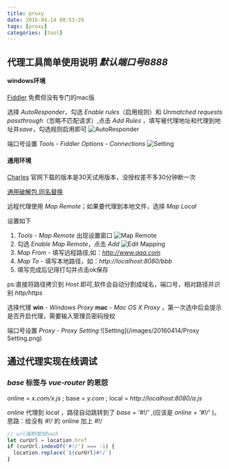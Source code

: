 ```yaml
---
title: proxy
date: 2016-04-14 00:53:29
tags: [proxy]
categories: [tool]
---
```


## 代理工具简单使用说明 *默认端口号8888*
#### windows环境
[Fiddler](https://www.telerik.com/download/fiddler) 免费但没有专门的mac版

选择 *AutoResponder*，勾选 *Enable rules*（启用规则）和 *Unmatched requests passthrough*（忽略不匹配请求）,点击 *Add Rules* ，填写被代理地址和代理到地址并*save*，勾选规则启用即可
![AutoResponder](/images/20160414/fiddler.png)

端口号设置 *Tools* - *Fiddler Options* - *Connections* 
![Setting](/images/20160414/setting.png)

#### 通用环境
[Charles](https://www.charlesproxy.com/) 官网下载的版本是30天试用版本，没授权差不多30分钟断一次

<!--more-->

[通用破解包,同名替换](/file/charles.jar)

远程代理使用 *Map Remote*；如果要代理到本地文件，选择 *Map Local*

设置如下
1. *Tools* - *Map Remote* 出现设置窗口 ![Map Remote](/images/20160414/charles.png)
2. 勾选 *Enable Map Remote*，点击 *Add* ![Edit Mapping](/images/20160414/EditMapping.png)
3. *Map From* - 填写远程路径,如：*http://www.aaa.com*
4. *Map To* - 填写本地路径，如：*http://localhost:8080/bbb*
5. 填写完成后记得打勾并点击ok保存

ps:直接将路径拷贝到 *Host* 即可,软件会自动分割成域名，端口号，相对路径并识别 *http/https*

选择代理
**win** - *Windows Proxy*
**mac** - *Mac OS X Proxy* ，第一次选中后会提示是否开启代理，需要输入管理员密码授权

端口号设置 *Proxy* - *Proxy Setting*
![Setting](/images/20160414/Proxy Setting.png)

## 通过代理实现在线调试
### *base* 标签与 *vue-router* 的恩怨

online = *x.com/x.js* ; base = *y.com* ; local = *http://localhost:8080/a.js*

*online* 代理到 *local* ，路径自动跳转到了 *base + '#!/'* ,(应该是 *online + '#!/'* )。思路：给没有 *#!/* 的 online 加上 *#!/*


```js
// url强制增加hash
let curUrl = location.href
if (curUrl.indexOf('#!/') === -1) {
  location.replace(`${curUrl}#!/`)
}
```




